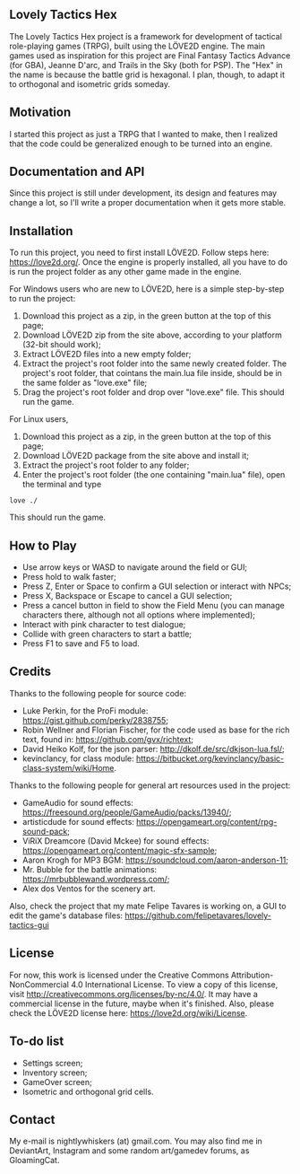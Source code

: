 ## Lovely Tactics Hex

The Lovely Tactics Hex project is a framework for development of tactical role-playing games (TRPG), built using the LÖVE2D engine.
The main games used as inspiration for this project are Final Fantasy Tactics Advance (for GBA), Jeanne D'arc, and Trails in the Sky (both for PSP).
The "Hex" in the name is because the battle grid is hexagonal. I plan, though, to adapt it to orthogonal and isometric grids someday.

## Motivation

I started this project as just a TRPG that I wanted to make, then I realized that the code could be generalized enough to be turned into an engine.

## Documentation and API

Since this project is still under development, its design and features may change a lot, so I'll write a proper documentation when it gets more stable.

## Installation

To run this project, you need to first install LÖVE2D. Follow steps here: https://love2d.org/.
Once the engine is properly installed, all you have to do is run the project folder as any other game made in the engine.

For Windows users who are new to LÖVE2D, here is a simple step-by-step to run the project:
1) Download this project as a zip, in the green button at the top of this page;
2) Download LÖVE2D zip from the site above, according to your platform (32-bit should work);
3) Extract LÖVE2D files into a new empty folder;
4) Extract the project's root folder into the same newly created folder. The project's root folder, that cointans the main.lua file inside, should be in the same folder as "love.exe" file;
5) Drag the project's root folder and drop over "love.exe" file. This should run the game.

For Linux users,
1) Download this project as a zip, in the green button at the top of this page;
2) Download LÖVE2D package from the site above and install it;
3) Extract the project's root folder to any folder;
4) Enter the project's root folder (the one containing "main.lua" file), open the terminal and type
```
love ./
```
This should run the game.

## How to Play

* Use arrow keys or WASD to navigate around the field or GUI;
* Press hold to walk faster;
* Press Z, Enter or Space to confirm a GUI selection or interact with NPCs;
* Press X, Backspace or Escape to cancel a GUI selection;
* Press a cancel button in field to show the Field Menu (you can manage characters there, although not all options where implemented);
* Interact with pink character to test dialogue;
* Collide with green characters to start a battle;
* Press F1 to save and F5 to load.

## Credits

Thanks to the following people for source code:
* Luke Perkin, for the ProFi module: https://gist.github.com/perky/2838755;
* Robin Wellner and Florian Fischer, for the code used as base for the rich text, found in: https://github.com/gvx/richtext;
* David Heiko Kolf, for the json parser: http://dkolf.de/src/dkjson-lua.fsl/;
* kevinclancy, for class module: https://bitbucket.org/kevinclancy/basic-class-system/wiki/Home.

Thanks to the following people for general art resources used in the project:
* GameAudio for sound effects: https://freesound.org/people/GameAudio/packs/13940/;
* artisticdude for sound effects: https://opengameart.org/content/rpg-sound-pack;
* ViRiX Dreamcore (David Mckee) for sound effects: https://opengameart.org/content/magic-sfx-sample;
* Aaron Krogh for MP3 BGM: https://soundcloud.com/aaron-anderson-11;
* Mr. Bubble for the battle animations: https://mrbubblewand.wordpress.com/;
* Alex dos Ventos for the scenery art.

Also, check the project that my mate Felipe Tavares is working on, a GUI to edit the game's database files: https://github.com/felipetavares/lovely-tactics-gui

## License

For now, this work is licensed under the Creative Commons Attribution-NonCommercial 4.0 International License. To view a copy of this license, visit http://creativecommons.org/licenses/by-nc/4.0/. It may have a commercial license in the future, maybe when it's finished.
Also, please check the LÖVE2D license here: https://love2d.org/wiki/License.

## To-do list

* Settings screen;
* Inventory screen;
* GameOver screen;
* Isometric and orthogonal grid cells.

## Contact

My e-mail is nightlywhiskers (at) gmail.com. You may also find me in DeviantArt, Instagram and some random art/gamedev forums, as GloamingCat.